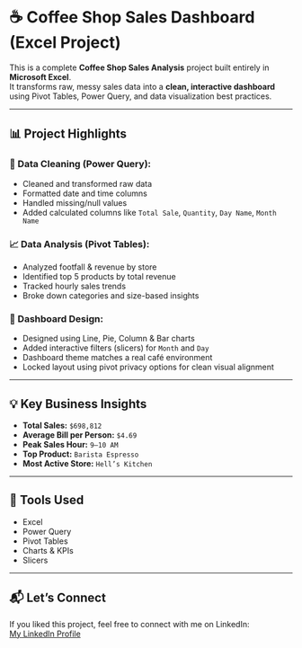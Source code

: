 # ☕ Coffee Shop Sales Dashboard (Excel Project)

This is a complete **Coffee Shop Sales Analysis** project built entirely in **Microsoft Excel**.  
It transforms raw, messy sales data into a **clean, interactive dashboard** using Pivot Tables, Power Query, and data visualization best practices.

---

## 📊 Project Highlights

### 🔧 Data Cleaning (Power Query):
- Cleaned and transformed raw data
- Formatted date and time columns
- Handled missing/null values
- Added calculated columns like `Total Sale`, `Quantity`, `Day Name`, `Month Name`

### 📈 Data Analysis (Pivot Tables):
- Analyzed footfall & revenue by store
- Identified top 5 products by total revenue
- Tracked hourly sales trends
- Broke down categories and size-based insights

### 🎨 Dashboard Design:
- Designed using Line, Pie, Column & Bar charts
- Added interactive filters (slicers) for `Month` and `Day`
- Dashboard theme matches a real café environment
- Locked layout using pivot privacy options for clean visual alignment

---

## 💡 Key Business Insights
- **Total Sales:** `$698,812`  
- **Average Bill per Person:** `$4.69`  
- **Peak Sales Hour:** `9–10 AM`  
- **Top Product:** `Barista Espresso`  
- **Most Active Store:** `Hell’s Kitchen`

---

## 📎 Tools Used
- Excel  
- Power Query  
- Pivot Tables  
- Charts & KPIs  
- Slicers

---

## 📬 Let’s Connect

If you liked this project, feel free to connect with me on LinkedIn:  
[My LinkedIn Profile]([https://www.linkedin.com/in/pratik-hingwe/])


